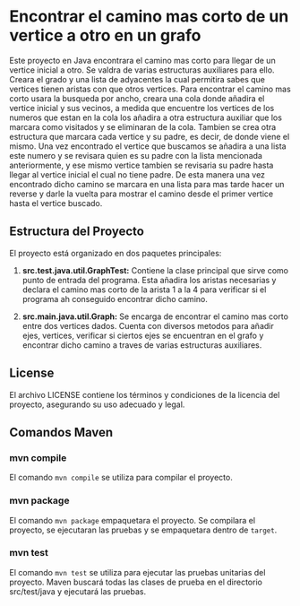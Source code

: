 # Encontrar el camino mas corto de un vertice a otro en un grafo

Este proyecto en Java encontrara el camino mas corto para llegar de un vertice inicial a otro. Se valdra de varias estructuras auxiliares para ello. Creara el grado y una lista de adyacentes la cual permitira sabes que vertices tienen aristas con que otros vertices. Para encontrar el camino mas corto usara la busqueda por ancho, creara una cola donde añadira el vertice inicial y sus vecinos, a medida que encuentre los vertices de los numeros que estan en la cola los añadira a otra estructura auxiliar que los marcara como visitados y se eliminaran de la cola. Tambien se crea otra estructura que marcara cada vertice y su padre, es decir, de donde viene el mismo. Una vez encontrado el vertice que buscamos se añadira a una lista este numero y se revisara quien es su padre con la lista mencionada anteriormente, y ese mismo vertice tambien se revisaria su padre hasta llegar al vertice inicial el cual no tiene padre. De esta manera una vez encontrado dicho camino se marcara en una lista para mas tarde hacer un reverse y darle la vuelta para mostrar el camino desde el primer vertice hasta el vertice buscado.

## Estructura del Proyecto

El proyecto está organizado en dos paquetes principales:

1. **src.test.java.util.GraphTest:** Contiene la clase principal que sirve como punto de entrada del programa. Esta añadira los aristas necesarias y declara el camino mas corto de la arista 1 a la 4 para verificar si el programa ah conseguido encontrar dicho camino.

2. **src.main.java.util.Graph:** Se encarga de encontrar el camino mas corto entre dos vertices dados. Cuenta con diversos metodos para añadir ejes, vertices, verificar si ciertos ejes se encuentran en el grafo y encontrar dicho camino a traves de varias estructuras auxiliares.

## License

El archivo LICENSE contiene los términos y condiciones de la licencia del proyecto, asegurando su uso adecuado y legal.

## Comandos Maven

### mvn compile

El comando `mvn compile` se utiliza para compilar el proyecto.

### mvn package
El comando `mvn package` empaquetara el proyecto. Se compilara el proyecto, se ejecutaran las pruebas y se empaquetara dentro de `target`.

### mvn test
El comando `mvn test` se utiliza para ejecutar las pruebas unitarias del proyecto. Maven buscará todas las clases de prueba en el directorio src/test/java y ejecutará las pruebas.
